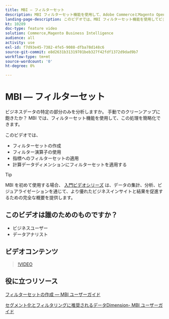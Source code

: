 ```yaml
---
title: MBI — フィルターセット
description: MBI フィルターセット機能を使用して、Adobe CommerceとMagento Open Sourceのビジネスデータレポートを簡略化する方法を説明します。
landing-page-description: このビデオでは、MBI フィルターセット機能を使用してビジネスデータのレポートを簡略化する方法を説明します。
kt: 10289
doc-type: feature video
solution: Commerce,Magento Business Intelligence
audience: all
activity: use
exl-id: f7d93e45-7382-4fe5-9088-dfba78d148c6
source-git-commit: e8d2631b31319701beb327f42fdf1372d9dad9b7
workflow-type: tm+mt
source-wordcount: '0'
ht-degree: 0%

---
```


# MBI — フィルターセット

ビジネスデータの特定の部分のみを分析しますか。 手動でのクリーンアップに飽きたか？ MBI では、フィルターセット機能を使用して、この処理を簡略化できます。

このビデオでは、

- フィルターセットの作成
- フィルター演算子の使用
- 指標へのフィルターセットの適用
- 計算データディメンションにフィルターセットを適用する

>[!TIP]
>
>MBI を初めて使用する場合、 [入門ビデオシリーズ](1-overview.md) は、データの集計、分析、ビジュアライゼーションを通じて、より優れたビジネスインサイトと結果を促進するための完全な概要を提供します。

## このビデオは誰のためのものですか？

- ビジネスユーザー
- データアナリスト

## ビデオコンテンツ

>[!VIDEO](https://video.tv.adobe.com/v/342408?quality=12&learn=on)

## 役に立つリソース

[フィルターセットの作成 — MBI ユーザーガイド](https://experienceleague.adobe.com/docs/commerce-business-intelligence/mbi/build/reports/ess-manage-data-filters.html)

[セグメント化とフィルタリングに推奨されるデータDimension- MBI ユーザーガイド](https://experienceleague.adobe.com/docs/commerce-business-intelligence/mbi/best-practices/data/segment-filter.html)
